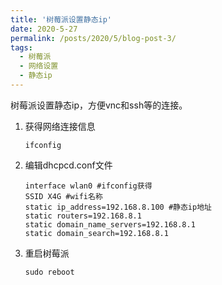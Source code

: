 ```yaml
---
title: '树莓派设置静态ip'
date: 2020-5-27
permalink: /posts/2020/5/blog-post-3/
tags:
  - 树莓派
  - 网络设置
  - 静态ip
---
```

树莓派设置静态ip，方便vnc和ssh等的连接。

1. 获得网络连接信息

   ```
   ifconfig
   ```

2. 编辑dhcpcd.conf文件

   ```
   interface wlan0 #ifconfig获得
   SSID X4G #wifi名称
   static ip_address=192.168.8.100 #静态ip地址
   static routers=192.168.8.1
   static domain_name_servers=192.168.8.1
   static domain_search=192.168.8.1
   ```

3. 重启树莓派

   ```
   sudo reboot
   ```

   